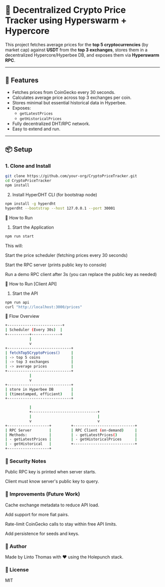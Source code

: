 # 📡 Decentralized Crypto Price Tracker using Hyperswarm + Hypercore

This project fetches average prices for the **top 5 cryptocurrencies** (by market cap) against **USDT** from the **top 3 exchanges**, stores them in a decentralized Hypercore/Hyperbee DB, and exposes them via **Hyperswarm RPC**.

---

## 🔧 Features

- Fetches prices from CoinGecko every 30 seconds.
- Calculates average price across top 3 exchanges per coin.
- Stores minimal but essential historical data in Hyperbee.
- Exposes:
  - `getLatestPrices`
  - `getHistoricalPrices`
- Fully decentralized DHT/RPC network.
- Easy to extend and run.

---

## 📦 Setup

### 1. Clone and Install

```bash
git clone https://github.com/your-org/CryptoPriceTracker.git
cd CryptoPriceTracker
npm install
```

2. Install HyperDHT CLI (for bootstrap node)

```bash
npm install -g hyperdht
hyperdht --bootstrap --host 127.0.0.1 --port 30001
```

🚀 How to Run

1. Start the Application

```bash
npm run start
```

This will:

Start the price scheduler (fetching prices every 30 seconds)

Start the RPC server (prints public key to console)

Run a demo RPC client after 3s (you can replace the public key as needed)

🚀 How to Run [Client API]

1. Start the API

```bash
npm run api
curl "http://localhost:3000/prices"
```

🔄 Flow Overview

```bash
+-------------------------+
| Scheduler (Every 30s)  |
+----------+-------------+
           |
           v
+-----------------------------+
| fetchTop5CryptoPrices()     |
| -> top 5 coins              |
| -> top 3 exchanges          |
| -> average prices           |
+-----------------------------+
           |
           v
+-----------------------------+
| store in Hyperbee DB        |
| (timestamped, efficient)    |
+-----------------------------+

           |
           +------------------------------+
           |                              |
           v                              v
+-------------------+         +----------------------------+
| RPC Server        |         | RPC Client (on-demand)     |
| Methods:          |         | - getLatestPrices()        |
| - getLatestPrices |         | - getHistoricalPrices      |
| - getHistorical   |         +----------------------------+
+-------------------+

```

### 🔐 Security Notes

Public RPC key is printed when server starts.

Client must know server's public key to query.

### 🧠 Improvements (Future Work)

Cache exchange metadata to reduce API load.

Add support for more fiat pairs.

Rate-limit CoinGecko calls to stay within free API limits.

Add persistence for seeds and keys.

### 👤 Author

Made by Linto Thomas <mstars> with ❤️ using the Holepunch stack.

### 📄 License

MIT
